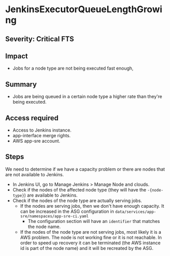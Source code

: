# JenkinsExecutorQueueLengthGrowing

## Severity: Critical FTS

## Impact

* Jobs for a node type are not being executed fast enough,

## Summary

* Jobs are being queued in a certain node type a higher rate than they're being executed.

## Access required

* Access to Jenkins instance.
* app-interface merge rights.
* AWS app-sre account.

## Steps

We need to determine if we have a capacity problem or there are nodes that are not available to Jenkins.

* In Jenkins UI, go to Manage Jenkins > Manage Node and clouds.
* Check if the nodes of the affected node type (they will have the `-{node-type}`) are available to Jenkins.
* Check if the nodes of the node type are actually serving jobs.
  * If the nodes are serving jobs, then we don't have enough capacity. It can be increased in the ASG configuration in `data/services/app-sre/namespaces/app-sre-ci.yaml`
    * The configuration section will have an `identifier` that matches the node name.
  * If the nodes of the node type are not serving jobs, most likely it is a AWS problem. The node is not working fine or it is not reachable. In order to speed up recovery it can be terminated (the AWS instance id is part of the node name) and it will be recreated by the ASG.
